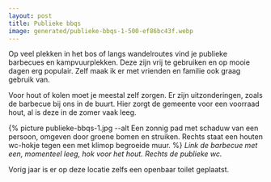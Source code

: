 ```yaml
---
layout: post
title: Publieke bbqs
image: generated/publieke-bbqs-1-500-ef86bc43f.webp
---
```


Op veel plekken in het bos of langs wandelroutes vind je publieke barbecues en kampvuurplekken. Deze zijn vrij te gebruiken en op mooie dagen erg populair. Zelf maak ik er met vrienden en familie ook graag gebruik van.

Voor hout of kolen moet je meestal zelf zorgen. Er zijn uitzonderingen, zoals de barbecue bij ons in de buurt. Hier zorgt de gemeente voor een voorraad hout, al is deze in de zomer vaak leeg.

{% picture publieke-bbqs-1.jpg --alt Een zonnig pad met schaduw van een persoon, omgeven door groene bomen en struiken. Rechts staat een houten wc-hokje tegen een met klimop begroeide muur. %}
_Link de barbecue met een, momenteel leeg, hok voor het hout. Rechts de publieke wc._

Vorig jaar is er op deze locatie zelfs een openbaar toilet geplaatst.
